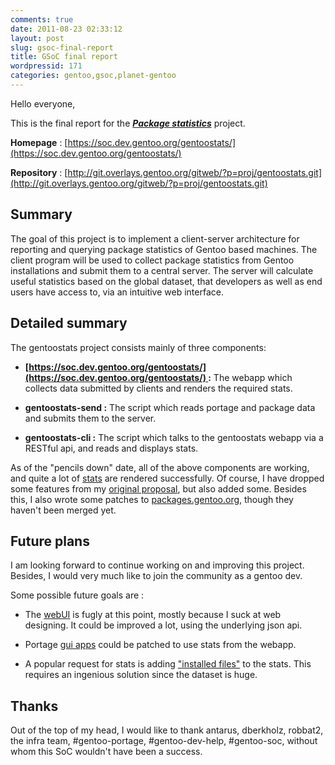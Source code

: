 ```yaml
---
comments: true
date: 2011-08-23 02:33:12
layout: post
slug: gsoc-final-report
title: GSoC final report
wordpressid: 171
categories: gentoo,gsoc,planet-gentoo
---
```


Hello everyone,

This is the final report for the _**[Package statistics](http://www.google-melange.com/gsoc/project/google/gsoc2011/vh4x0r/26001)**_ project.

**Homepage** : [https://soc.dev.gentoo.org/gentoostats/](https://soc.dev.gentoo.org/gentoostats/)

**Repository** : [http://git.overlays.gentoo.org/gitweb/?p=proj/gentoostats.git](http://git.overlays.gentoo.org/gitweb/?p=proj/gentoostats.git)


## Summary


The goal of this project is to implement a client-server architecture for reporting and querying package statistics of Gentoo based machines. The client program will be used to collect package statistics from Gentoo installations and submit them to a central server. The server will calculate useful statistics based on the global dataset, that developers as well as end users have access to, via an intuitive web interface.


## Detailed summary


The gentoostats project consists mainly of three components:




* **[https://soc.dev.gentoo.org/gentoostats/](https://soc.dev.gentoo.org/gentoostats/) :** The webapp which collects data submitted by clients and renders the required stats.


* **gentoostats-send :** The script which reads portage and package data and submits them to the server.


* **gentoostats-cli :** The script which talks to the gentoostats webapp via a RESTful api, and reads and displays stats.


As of the "pencils down" date, all of the above components are working, and quite a lot of [stats](http://vh4x0r.wordpress.com/2011/07/14/gsoc-midterm-report/) are rendered successfully. Of course, I have dropped some features from my [original proposal](http://vh4x0r.wordpress.com/2011/04/08/ideas-for-gsoc-with-gentoo/), but also added some. Besides this, I also wrote some patches to [packages.gentoo.org](http://packages.gentoo.org), though they haven't been merged yet.


## Future plans


I am looking forward to continue working on and improving this project. Besides, I would very much like to join the community as a gentoo dev.

Some possible future goals are :

* The [webUI](https://soc.dev.gentoo.org/gentoostats/) is fugly at this point, mostly because I suck at web designing. It could be improved a lot, using the underlying json api.

* Portage [gui apps](http://learn.clemsonlinux.org/wiki/Gentoo:Portage_in_GUI) could be patched to use stats from the webapp.

* A popular request for stats is adding ["installed files"](http://www.portagefilelist.de/index.php/Main_Page) to the stats. This requires an ingenious solution since the dataset is huge.


## Thanks


Out of the top of my head, I would like to thank antarus, dberkholz, robbat2, the infra team, #gentoo-portage, #gentoo-dev-help, #gentoo-soc, without whom this SoC wouldn't have been a success.
